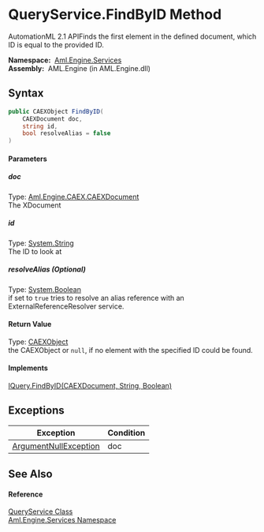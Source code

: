 QueryService.FindByID Method
============================
AutomationML 2.1 APIFinds the first element in the defined document, which ID is equal to the provided ID.

  **Namespace:**  [Aml.Engine.Services][1]  
  **Assembly:**  AML.Engine (in AML.Engine.dll)

Syntax
------

```csharp
public CAEXObject FindByID(
	CAEXDocument doc,
	string id,
	bool resolveAlias = false
)
```

#### Parameters

##### *doc*
Type: [Aml.Engine.CAEX.CAEXDocument][2]  
The XDocument

##### *id*
Type: [System.String][3]  
The ID to look at

##### *resolveAlias* (Optional)
Type: [System.Boolean][4]  
 if set to `true` tries to resolve an alias reference with an ExternalReferenceResolver service.

#### Return Value
Type: [CAEXObject][5]  
 the CAEXObject or `null`, if no element with the specified ID could be found. 
#### Implements
[IQuery.FindByID(CAEXDocument, String, Boolean)][6]  


Exceptions
----------

Exception                  | Condition 
-------------------------- | --------- 
[ArgumentNullException][7] | doc       


See Also
--------

#### Reference
[QueryService Class][8]  
[Aml.Engine.Services Namespace][1]  

[1]: ../README.md
[2]: ../../Aml.Engine.CAEX/CAEXDocument/README.md
[3]: https://docs.microsoft.com/dotnet/api/system.string
[4]: https://docs.microsoft.com/dotnet/api/system.boolean
[5]: ../../Aml.Engine.CAEX/CAEXObject/README.md
[6]: ../../Aml.Engine.Services.Interfaces/IQuery/FindByID.md
[7]: https://docs.microsoft.com/dotnet/api/system.argumentnullexception
[8]: README.md
[9]: https://www.automationml.org
[10]: ../../icons/logoShade.png